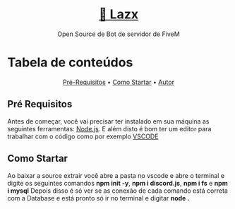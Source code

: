 <h1 align="center">
    <a href="https://github.com/Espanholzx/Lazx">🎈 Lazx</a>
</h1>
<p align="center">Open Source de Bot de servidor de FiveM</p>

Tabela de conteúdos
=================
<p align="center">
    <a href="#pré-requisitos">Pré-Requisitos</a> •
        <a href="#como-startar">Como Startar</a> •
 <a href="#autor">Autor</a>
</p>

## Pré Requisitos
Antes de começar, você vai precisar ter instalado em sua máquina as seguintes ferramentas:
[Node.js](https://nodejs.org/en/).
E além disto é bom ter um editor para trabalhar com o código como por exemplo [VSCODE](https://code.visualstudio.com/)

## Como Startar 
Ao baixar a source extrair você abre a pasta no vscode e abre o terminal e digite os seguintes comandos **npm init -y**, **npm i discord.js**, **npm i fs** e **npm i mysql** Depois disso é só ver se as conexão de cada comando está correta com a Database e está pronto só ir no terminal e digitar **node .**

